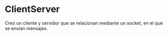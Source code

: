 # ClientServer
Creo un cliente y servidor que se relacionan mediante un socket, en el que se envían mensajes.
